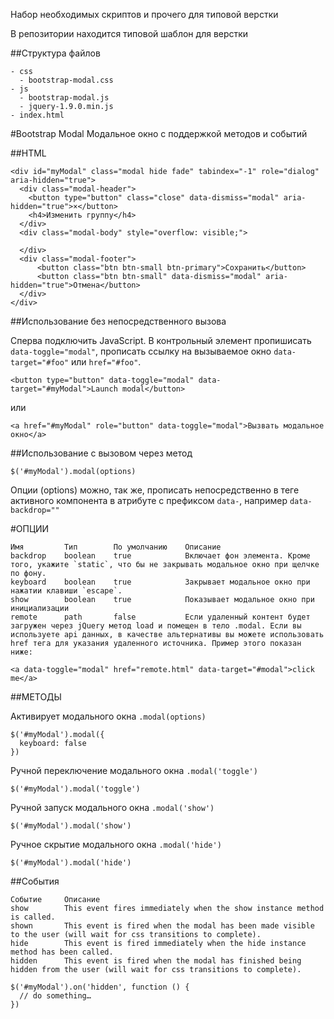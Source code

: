 Набор необходимых скриптов и прочего для типовой верстки

В репозитории находится типовой шаблон для верстки

##Структура файлов

```
- css
  - bootstrap-modal.css
- js
  - bootstrap-modal.js
  - jquery-1.9.0.min.js
- index.html
```


#Bootstrap Modal
Модальное окно с поддержкой методов и событий

##HTML

```
<div id="myModal" class="modal hide fade" tabindex="-1" role="dialog" aria-hidden="true">
  <div class="modal-header">
    <button type="button" class="close" data-dismiss="modal" aria-hidden="true">×</button>
    <h4>Изменить группу</h4>
  </div>
  <div class="modal-body" style="overflow: visible;"> 

  </div>
  <div class="modal-footer">
      <button class="btn btn-small btn-primary">Сохранить</button>
      <button class="btn btn-small" data-dismiss="modal" aria-hidden="true">Отмена</button>
  </div>
</div>
```


##Использование без непосредственного вызова

Сперва подключить JavaScript. В контрольный элемент пропишисать `data-toggle="modal"`, прописать ссылку на вызываемое окно `data-target="#foo"` или `href="#foo"`.
```
<button type="button" data-toggle="modal" data-target="#myModal">Launch modal</button>
```
или
```
<a href="#myModal" role="button" data-toggle="modal">Вызвать модальное окно</a>
```

##Использование с вызовом через метод

```
$('#myModal').modal(options)
```

Опции (options) можно, так же, прописать непосредственно в теге активного компонента в атрибуте с префиксом `data-`, например `data-backdrop=""`


#ОПЦИИ

```
Имя         Тип        По умолчанию    Описание
backdrop    boolean    true            Включает фон элемента. Кроме того, укажите `static`, что бы не закрывать модальное окно при щелчке по фону.
keyboard    boolean    true            Закрывает модальное окно при нажатии клавиши `escape`.
show        boolean    true            Показывает модальное окно при инициализации
remote      path       false           Если удаленный контент будет загружен через jQuery метод load и помещен в тело .modal. Если вы используете api данных, в качестве альтернативы вы можете использовать href тега для указания удаленного источника. Пример этого показан ниже:
```
``<a data-toggle="modal" href="remote.html" data-target="#modal">click me</a>``



##МЕТОДЫ

Активирует модального окна
`.modal(options)`
```
$('#myModal').modal({
  keyboard: false
})
```

Ручной переключение модального окна
`.modal('toggle')`
```
$('#myModal').modal('toggle')
```

Ручной запуск модального окна
`.modal('show')`
```
$('#myModal').modal('show')
```

Ручное скрытие модального окна
`.modal('hide')`
```
$('#myModal').modal('hide')
```



##События

```
Событие     Описание
show        This event fires immediately when the show instance method is called.
shown       This event is fired when the modal has been made visible to the user (will wait for css transitions to complete).
hide        This event is fired immediately when the hide instance method has been called.
hidden      This event is fired when the modal has finished being hidden from the user (will wait for css transitions to complete).
```
```
$('#myModal').on('hidden', function () {
  // do something…
})
```
